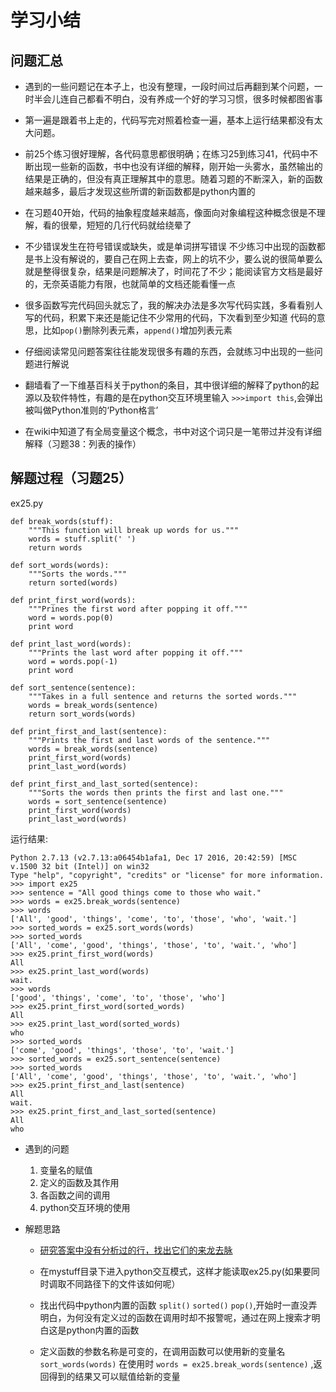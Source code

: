 # 学习小结

## 问题汇总

- 遇到的一些问题记在本子上，也没有整理，一段时间过后再翻到某个问题，一时半会儿连自己都看不明白，没有养成一个好的学习习惯，很多时候都图省事

- 第一遍是跟着书上走的，代码写完对照着检查一遍，基本上运行结果都没有太大问题。

- 前25个练习很好理解，各代码意思都很明确；在练习25到练习41，代码中不断出现一些新的函数，书中也没有详细的解释，刚开始一头雾水，虽然输出的结果是正确的，但没有真正理解其中的意思。随着习题的不断深入，新的函数越来越多，最后才发现这些所谓的新函数都是python内置的

- 在习题40开始，代码的抽象程度越来越高，像面向对象编程这种概念很是不理解，看的很晕，短短的几行代码就给绕晕了

- 不少错误发生在符号错误或缺失，或是单词拼写错误
  不少练习中出现的函数都是书上没有解说的，要自己在网上去查，网上的坑不少，要么说的很简单要么就是整得很复杂，结果是问题解决了，时间花了不少；能阅读官方文档是最好的，无奈英语能力有限，也就简单的文档还能看懂一点

- 很多函数写完代码回头就忘了，我的解决办法是多次写代码实践，多看看别人写的代码，积累下来还是能记住不少常用的代码，下次看到至少知道       代码的意思，比如`pop()`删除列表元素，`append()`增加列表元素

- 仔细阅读常见问题答案往往能发现很多有趣的东西，会就练习中出现的一些问题进行解说

- 翻墙看了一下维基百科关于python的条目，其中很详细的解释了python的起源以及软件特性，有趣的是在python交互环境里输入 `>>>import this`,会弹出被叫做Python准则的‘Python格言’

- 在wiki中知道了有全局变量这个概念，书中对这个词只是一笔带过并没有详细解释（习题38：列表的操作）

## 解题过程（习题25）

ex25.py

	def break_words(stuff):
		"""This function will break up words for us."""
		words = stuff.split(' ')
		return words
	
	def sort_words(words):
		"""Sorts the words."""
		return sorted(words)
	
	def print_first_word(words):
		"""Prines the first word after popping it off."""
		word = words.pop(0)
		print word
	
	def print_last_word(words):
		"""Prints the last word after popping it off."""
		word = words.pop(-1)
		print word
	
	def sort_sentence(sentence):
		"""Takes in a full sentence and returns the sorted words."""
		words = break_words(sentence)
		return sort_words(words)
	
	def print_first_and_last(sentence):
		"""Prints the first and last words of the sentence."""
		words = break_words(sentence)
		print_first_word(words)
		print_last_word(words)
	
	def print_first_and_last_sorted(sentence):
		"""Sorts the words then prints the first and last one."""
		words = sort_sentence(sentence)
		print_first_word(words)
		print_last_word(words)

运行结果:

	Python 2.7.13 (v2.7.13:a06454b1afa1, Dec 17 2016, 20:42:59) [MSC v.1500 32 bit (Intel)] on win32
	Type "help", "copyright", "credits" or "license" for more information.
	>>> import ex25
	>>> sentence = "All good things come to those who wait."
	>>> words = ex25.break_words(sentence)
	>>> words
	['All', 'good', 'things', 'come', 'to', 'those', 'who', 'wait.']
	>>> sorted_words = ex25.sort_words(words)
	>>> sorted_words
	['All', 'come', 'good', 'things', 'those', 'to', 'wait.', 'who']
	>>> ex25.print_first_word(words)
	All
	>>> ex25.print_last_word(words)
	wait.
	>>> words
	['good', 'things', 'come', 'to', 'those', 'who']
	>>> ex25.print_first_word(sorted_words)
	All
	>>> ex25.print_last_word(sorted_words)
	who
	>>> sorted_words
	['come', 'good', 'things', 'those', 'to', 'wait.']
	>>> sorted_words = ex25.sort_sentence(sentence)
	>>> sorted_words
	['All', 'come', 'good', 'things', 'those', 'to', 'wait.', 'who']
	>>> ex25.print_first_and_last(sentence)
	All
	wait.
	>>> ex25.print_first_and_last_sorted(sentence)
	All
	who

- 遇到的问题

	1. 变量名的赋值
	2. 定义的函数及其作用
	3. 各函数之间的调用
	4. python交互环境的使用

- 解题思路

	- [研究答案中没有分析过的行，找出它们的来龙去脉](https://github.com/tickhcj/studydrills/blob/master/Ex25.md)

	- 在mystuff目录下进入python交互模式，这样才能读取ex25.py(如果要同时调取不同路径下的文件该如何呢）

	- 找出代码中python内置的函数 `split()` `sorted()` `pop()`,开始时一直没弄明白，为何没有定义过的函数在调用时却不报警呢，通过在网上搜索才明白这是python内置的函数

	- 定义函数的参数名称是可变的，在调用函数可以使用新的变量名 `sort_words(words)` 在使用时 `words = ex25.break_words(sentence)` ,返回得到的结果又可以赋值给新的变量
